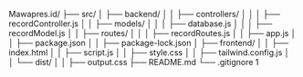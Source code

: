 Mawapres.id/
├── src/
│ ├── backend/
│ │ ├── controllers/
│ │ │ ├── recordController.js
│ │ ├── models/
│ │ │ ├── database.js
│ │ │ ├── recordModel.js
│ │ ├── routes/
│ │ │ ├── recordRoutes.js
│ │ ├── app.js
│ │ ├── package.json
│ │ ├── package-lock.json
│ ├── frontend/
│ │ ├── index.html
│ │ ├── script.js
│ │ ├── style.css
│ │ ├── tailwind.config.js
│ │ └── dist/
│ │ ├── output.css
├── README.md
└── .gitignore 1
